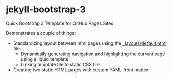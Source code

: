 # jekyll-bootstrap-3
Quick Bootstrap 3 Template for GitHub Pages Sites

Demonstrates a couple of things:
* Standardizing layout between html pages using the [_layouts/default.html](_layouts/default.html) file
  * Dynamically generating navigation and highlighting the current page using a liquid template
  * Linking template file to static CSS file
* Creating two static HTML pages with custom YAML front matter
